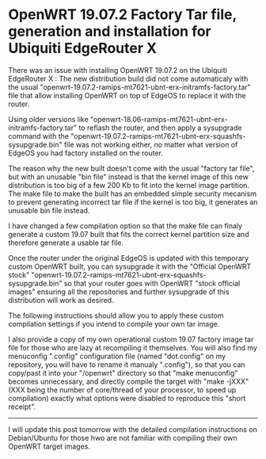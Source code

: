 # OpenWRT 19.07.2 Factory Tar file, generation and installation for Ubiquiti EdgeRouter X
  
  
There was an issue with installing OpenWRT 19.07.2 on the Ubiquiti EdgeRouter X : The new distribution build did not come automaticaly with the usual "openwrt-19.07.2-ramips-mt7621-ubnt-erx-initramfs-factory.tar" file that allow installing OpenWRT on top of EdgeOS to replace it with the router.

Using older versions like "openwrt-18.06-ramips-mt7621-ubnt-erx-initramfs-factory.tar" to reflash the router, and then apply a sysupgrade command with the "openwrt-19.07.2-ramips-mt7621-ubnt-erx-squashfs-sysupgrade.bin" file was not working either, no matter what version of EdgeOS you had factory installed on the router.

The reason why the new built doesn't come with the usual "factory tar file", but with an unusable "bin file" instead is that the kernel image of this new distribution is too big of a few 200 Kb to fit into the kernel image partition. The make file to make the built has an embedded simple security mecanism to prevent generating incorrect tar file if the kernel is too big, it generates an unusable bin file instead.

I have changed a few compilation option so that the make file can finaly generate a custom 19.07 built that fits the correct kernel partition size and therefore generate a usable tar file.

Once the router under the original EdgeOS is updated with this temporary custom OpenWRT built, you can sysupgrade it with the "Official OpenWRT stock" "openwrt-19.07.2-ramips-mt7621-ubnt-erx-squashfs-sysupgrade.bin" so that your router goes with OpenWRT "stock official images" ensuring all the repositories and further sysupgrade of this distribution will work as desired.

The following instructions should allow you to apply these custom compilation settings if you intend to compile your own tar image.  

I also provide a copy of my own operational custom 19.07 factory image tar file for those who are lazy at recompiling it themselves. You will also find my menuconfig ".config" configuration file (named "dot.config" on my repository, you will have to rename it manualy ".config"), so that you can copy/past it into your "/openwrt" directory so that "make menuconfig" becomes unnecessary, and directly compile the target with "make -jXXX" (XXX being the number of core/thread of your processor, to speed up compilation) exactly what options were disabled to reproduce this "short receipt".

---

I will update this post tomorrow with the detailed compilation instructions on Debian/Ubuntu for those hwo are not familiar with compiling their own OpenWRT target images.
